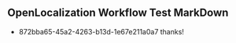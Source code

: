 ## OpenLocalization Workflow Test MarkDown
* 872bba65-45a2-4263-b13d-1e67e211a0a7 
thanks!<!--HONumber=Mar16_HO3-->
